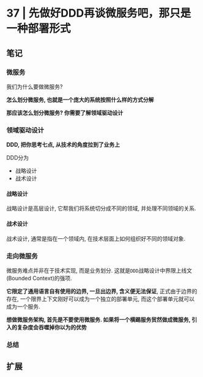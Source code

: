# 37 | 先做好DDD再谈微服务吧，那只是一种部署形式

## 笔记

### 微服务

我们为什么要做微服务?

**怎么划分微服务, 也就是一个庞大的系统按照什么样的方式分解**

**那应该怎么划分微服务? 你需要了解领域驱动设计**

### 领域驱动设计

**DDD, 把你思考七点, 从技术的角度拉到了业务上**

DDD分为

* 战略设计
* 战术设计

#### 战略设计

战略设计是高层设计, 它帮我们将系统切分成不同的领域, 并处理不同领域的关系.

#### 战术设计

战术设计, 通常是指在一个领域内, 在技术层面上如何组织好不同的领域对象.

### 走向微服务

微服务难点并非在于技术实现, 而是业务划分. 这就是`DDD`战略设计中界限上线文(Bounded Context)的强项.

**它限定了通用语言自有使用的边界, 一旦出边界, 含义便无法保证**, 正式由于边界的存在, 一个限界上下文刚好可以成为一个独立的部署单元, 而这个部署单元就可以成为一个服务.

**想做微服务架构, 首先是不要使用微服务. 如果将一个横踢服务贸然做成微服务, 引入的复杂度会吞噬掉你以为的优势**

### 总结

## 扩展